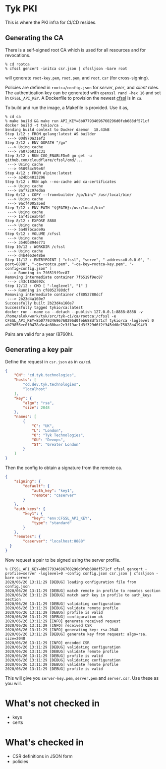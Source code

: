 # Tyk PKI

This is where the PKI infra for CI/CD resides.

## Generating the CA

There is a self-signed root CA which is used for all resources and for revocations.

``` shellsession
% cd rootca
% cfssl gencert -initca csr.json | cfssljson -bare root
```

will generate `root-key.pem`, `root.pem`, and `root.csr` (for cross-signing).

Policies are defined in `rootca/config.json` for *server*, *peer*, and *client* roles. The authentication key can be generated with `openssl rand -hex 16` and set in `CFSSL_API_KEY`. A Dockerfile to provision the newest [cfssl](https://github.com/cloudflare/cfssl) is in `ca`.

To build and run the image, a Makefile is provided. Use it as,

``` shellsession
% cd ca
% make build && make run API_KEY=8b077934696760296d0feb688df571cf
docker build -t tykio/ca .
Sending build context to Docker daemon  18.43kB
Step 1/12 : FROM golang:latest AS builder
 ---> 00d970a31ef2
Step 2/12 : ENV GOPATH "/go"
 ---> Using cache
 ---> 7a0736831c31
Step 3/12 : RUN CGO_ENABLED=0 go get -u github.com/cloudflare/cfssl/cmd/...
 ---> Using cache
 ---> 950954c59e8f
Step 4/12 : FROM alpine:latest
 ---> a24bb4013296
Step 5/12 : RUN apk --no-cache add ca-certificates
 ---> Using cache
 ---> 8af72c97edaa
Step 6/12 : COPY --from=builder /go/bin/* /usr/local/bin/
 ---> Using cache
 ---> 9acf4005a5ed
Step 7/12 : ENV PATH "${PATH}:/usr/local/bin"
 ---> Using cache
 ---> 1af45ceab4bf
Step 8/12 : EXPOSE 8888
 ---> Using cache
 ---> 5a487bcade9a
Step 9/12 : VOLUME /cfssl
 ---> Using cache
 ---> 3540b894e771
Step 10/12 : WORKDIR /cfssl
 ---> Using cache
 ---> d4b4e63e48be
Step 11/12 : ENTRYPOINT [ "cfssl", "serve", "-address=0.0.0.0", "-port=8888", "-ca=rootca.pem", "-ca-key=rootca-key.pem", "-config=config.json" ]
 ---> Running in 7f6519f9ec87
Removing intermediate container 7f6519f9ec87
 ---> c43c183d692c
Step 12/12 : CMD [ "-loglevel", "1" ]
 ---> Running in cf8052780dcf
Removing intermediate container cf8052780dcf
 ---> 2b23d4a160e7
Successfully built 2b23d4a160e7
Successfully tagged tykio/ca:latest
docker run --name ca --detach --publish 127.0.0.1:8888:8888 -v /home/alok/work/tyk/src/tyk-ci/ca/rootca:/cfssl -e CFSSL_API_KEY=8b077934696760296d0feb688df571cf tykio/ca -loglevel 0
ab79856ec0f0478a3c4e80bac2c3f19ac1d3f329d6f2f345dd0c75828b4194f3
```

Pairs are valid for a year (8760h).

## Generating a key pair

Define the request in `csr.json` as in `ca/cd`.

``` json
{
    "CN": "cd.tyk.technologies",
    "hosts": [
        "cd.dev.tyk.technologies",
        "localhost"
    ],
    "key": {
        "algo": "rsa",
        "size": 2048
    },
    "names": [
        {
            "C": "UK",
            "L": "London",
            "O": "Tyk Technologies",
            "OU": "Devops",
            "ST": "Greater London"
        }
    ]
}
```

Then the config to obtain a signature from the remote ca.

``` json
{
    "signing": {
        "default": {
            "auth_key": "key1",
            "remote": "caserver"
        }
    },
    "auth_keys": {
        "key1": {
            "key": "env:CFSSL_API_KEY",
            "type": "standard"
        }
    },
    "remotes": {
        "caserver": "localhost:8888"
  }
}
```

Now request a pair to be signed using the server profile.

``` shell
% CFSSL_API_KEY=8b077934696760296d0feb688df571cf cfssl gencert -profile=server -loglevel=0 -config config.json csr.json | cfssljson -bare server
2020/06/26 13:11:29 [DEBUG] loading configuration file from config.json
2020/06/26 13:11:29 [DEBUG] match remote in profile to remotes section
2020/06/26 13:11:29 [DEBUG] match auth key in profile to auth_keys section
2020/06/26 13:11:29 [DEBUG] validating configuration
2020/06/26 13:11:29 [DEBUG] validate remote profile
2020/06/26 13:11:29 [DEBUG] profile is valid
2020/06/26 13:11:29 [DEBUG] configuration ok
2020/06/26 13:11:29 [INFO] generate received request
2020/06/26 13:11:29 [INFO] received CSR
2020/06/26 13:11:29 [INFO] generating key: rsa-2048
2020/06/26 13:11:29 [DEBUG] generate key from request: algo=rsa, size=2048
2020/06/26 13:11:29 [INFO] encoded CSR
2020/06/26 13:11:29 [DEBUG] validating configuration
2020/06/26 13:11:29 [DEBUG] validate remote profile
2020/06/26 13:11:29 [DEBUG] profile is valid
2020/06/26 13:11:29 [DEBUG] validating configuration
2020/06/26 13:11:29 [DEBUG] validate remote profile
2020/06/26 13:11:29 [DEBUG] profile is valid
```

This will give you `server-key.pem`, `server.pem` and `server.csr`. Use these as you will.

# What's not checked in

- keys
- certs

# What's checked in

- CSR definitions in JSON form
- policies

